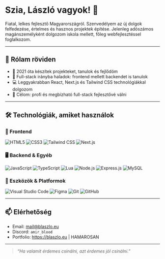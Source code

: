 # Szia, László vagyok! 👋

Fiatal, lelkes fejlesztő Magyarországról. Szenvedélyem az új dolgok felfedezése, értelmes és hasznos projektek építése. Jelenleg adószámos magánszemélyként dolgozom iskola mellett, főleg webfejlesztéssel foglalkozom.

---

## 🚀 Rólam röviden

- 🔧 2021 óta készítek projekteket, tanulok és fejlődöm
- 🧠 Full-stack irányba haladok: frontend mellett backendet is tanulok
- 💻 Leggyakrabban React, Next.js és Tailwind CSS technológiákkal dolgozom
- 🎯 Célom: profi és megbízható full-stack fejlesztővé válni

---

## 🛠️ Technológiák, amiket használok

### 🚧 Frontend
![HTML5](https://img.shields.io/badge/HTML5-E34F26?style=flat-square&logo=html5&logoColor=white)
![CSS3](https://img.shields.io/badge/CSS3-1572B6?style=flat-square&logo=css3&logoColor=white)
![Tailwind CSS](https://img.shields.io/badge/Tailwind_CSS-38B2AC?style=flat-square&logo=tailwind-css&logoColor=white)
![Next.js](https://img.shields.io/badge/Next.js-000000?style=flat-square&logo=nextdotjs&logoColor=white)

### 🖥 Backend & Egyéb
![JavaScript](https://img.shields.io/badge/JavaScript-F7DF1E?style=flat-square&logo=javascript&logoColor=black)
![TypeScript](https://img.shields.io/badge/TypeScript-3178C6?style=flat-square&logo=typescript&logoColor=white)
![Lua](https://img.shields.io/badge/Lua-2C2D72?style=flat-square&logo=lua&logoColor=white)
![Node.js](https://img.shields.io/badge/Node.js-339933?style=flat-square&logo=node.js&logoColor=white)
![Express.js](https://img.shields.io/badge/Express.js-000000?style=flat-square&logo=express&logoColor=white)
![MySQL](https://img.shields.io/badge/MySQL-4479A1?style=flat-square&logo=mysql&logoColor=white)

### 🧰 Eszközök & Platformok
![Visual Studio Code](https://img.shields.io/badge/VS_Code-007ACC?style=flat-square&logo=visual-studio-code&logoColor=white)
![Figma](https://img.shields.io/badge/Figma-F24E1E?style=flat-square&logo=figma&logoColor=white)
![Git](https://img.shields.io/badge/Git-F05032?style=flat-square&logo=git&logoColor=white)
![GitHub](https://img.shields.io/badge/GitHub-181717?style=flat-square&logo=github&logoColor=white)

---

## 📫 Elérhetőség

- Email: mail@blaszlo.eu
- Discord: `amir_blood`
- Portfolio: https://blaszlo.eu | HAMAROSAN

---

> *“Ha valamit érdemes csinálni, azt érdemes jól csinálni.”*  
